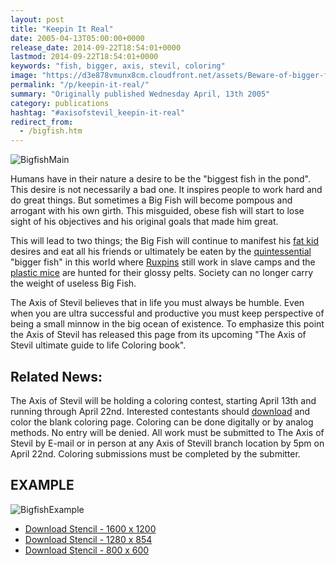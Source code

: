 ```yaml
---
layout: post
title: "Keepin It Real"
date: 2005-04-13T05:00:00+0000
release_date: 2014-09-22T18:54:01+0000
lastmod: 2014-09-22T18:54:01+0000
keywords: "fish, bigger, axis, stevil, coloring"
image: "https://d3e878vmunx8cm.cloudfront.net/assets/Beware-of-bigger-fish-800.jpg"
permalink: "/p/keepin-it-real/"
summary: "Originally published Wednesday April, 13th 2005"
category: publications
hashtag: "#axisofstevil_keepin-it-real"
redirect_from:
  - /bigfish.htm
---
```


[id_1]: https://d3e878vmunx8cm.cloudfront.net/assets/Beware-of-bigger-fish-800.jpg "BigfishMain"[id_5]: https://d3e878vmunx8cm.cloudfront.net/assets/color-in-highres.jpg "BigfishExample"
![BigfishMain][id_1]

Humans have in their nature a desire to be the "biggest fish in the pond". This desire is not necessarily a bad one. It inspires people to work hard and do great things. But sometimes a Big Fish will become pompous and arrogant with his own girth. This misguided, obese fish will start to lose sight of his objectives and his original goals that made him great.

This will lead to two things; the Big Fish will continue to manifest his [fat kid](/p/fatkid "fat kid") desires and eat all his friends or ultimately be eaten by the [quintessential](/p/quintessential "quintessential") "bigger fish" in this world where [Ruxpins](/p/ruxpins-plight "Ruxpins") still work in slave camps and the [plastic mice](/p/mating-habits-of-plastic-animals "plastic mice") are hunted for their glossy pelts. Society can no longer carry the weight of useless Big Fish.

The Axis of Stevil believes that in life you must always be humble. Even when you are ultra successful and productive you must keep perspective of being a small minnow in the big ocean of existence. To emphasize this point the Axis of Stevil has released this page from its upcoming "The Axis of Stevil ultimate guide to life Coloring book".

## Related News: ##

The Axis of Stevil will be holding a coloring contest, starting April 13th and running through April 22nd. Interested contestants should [download](https://d3e878vmunx8cm.cloudfront.net/assets/Beware-of-bigger-fish-1600.jpg "download") and color the blank coloring page. Coloring can be done digitally or by analog methods. No entry will be denied. All work must be submitted to The Axis of Stevil by E-mail or in person at any Axis of Stevill branch location by 5pm on April 22nd. Coloring submissions must be completed by the submitter.

## EXAMPLE ##

![BigfishExample][id_5]

- [Download Stencil - 1600 x 1200](https://d3e878vmunx8cm.cloudfront.net/assets//assets/Beware-of-bigger-fish-1600.jpg)
- [Download Stencil - 1280 x 854](https://d3e878vmunx8cm.cloudfront.net/assets/Beware-of-bigger-fish-1280.jpg)
- [Download Stencil - 800 x 600](https://d3e878vmunx8cm.cloudfront.net/assets/Beware-of-bigger-fish-800.jpg)
